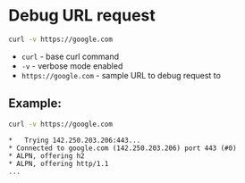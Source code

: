 # Debug URL request

```bash
curl -v https://google.com
```

- `curl` - base curl command
- `-v` - verbose mode enabled
- `https://google.com` - sample URL to debug request to

## Example: 
```bash
curl -v https://google.com
```
```
*   Trying 142.250.203.206:443...
* Connected to google.com (142.250.203.206) port 443 (#0)
* ALPN, offering h2
* ALPN, offering http/1.1
...
```

